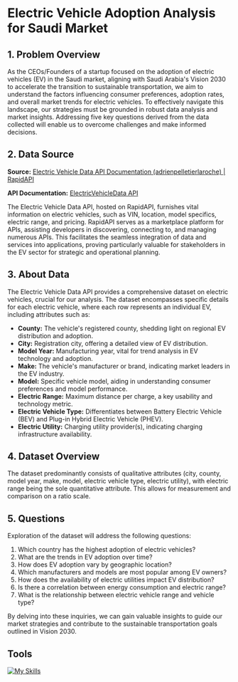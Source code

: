 # Electric Vehicle Adoption Analysis for Saudi Market

## 1. Problem Overview

As the CEOs/Founders of a startup focused on the adoption of electric vehicles (EV) in the Saudi market, aligning with Saudi Arabia's Vision 2030 to accelerate the transition to sustainable transportation, we aim to understand the factors influencing consumer preferences, adoption rates, and overall market trends for electric vehicles. To effectively navigate this landscape, our strategies must be grounded in robust data analysis and market insights. Addressing five key questions derived from the data collected will enable us to overcome challenges and make informed decisions.

## 2. Data Source

**Source:** [Electric Vehicle Data API Documentation (adrienpelletierlaroche) | RapidAPI](https://rapidapi.com)

**API Documentation:** [ElectricVehicleData API](https://electric-vehicle-data-documentation.netlify.app)

The Electric Vehicle Data API, hosted on RapidAPI, furnishes vital information on electric vehicles, such as VIN, location, model specifics, electric range, and pricing. RapidAPI serves as a marketplace platform for APIs, assisting developers in discovering, connecting to, and managing numerous APIs. This facilitates the seamless integration of data and services into applications, proving particularly valuable for stakeholders in the EV sector for strategic and operational planning.

## 3. About Data

The Electric Vehicle Data API provides a comprehensive dataset on electric vehicles, crucial for our analysis. The dataset encompasses specific details for each electric vehicle, where each row represents an individual EV, including attributes such as:

- **County:** The vehicle's registered county, shedding light on regional EV distribution and adoption.
- **City:** Registration city, offering a detailed view of EV distribution.
- **Model Year:** Manufacturing year, vital for trend analysis in EV technology and adoption.
- **Make:** The vehicle's manufacturer or brand, indicating market leaders in the EV industry.
- **Model:** Specific vehicle model, aiding in understanding consumer preferences and model performance.
- **Electric Range:** Maximum distance per charge, a key usability and technology metric.
- **Electric Vehicle Type:** Differentiates between Battery Electric Vehicle (BEV) and Plug-in Hybrid Electric Vehicle (PHEV).
- **Electric Utility:** Charging utility provider(s), indicating charging infrastructure availability.

## 4. Dataset Overview

The dataset predominantly consists of qualitative attributes (city, county, model year, make, model, electric vehicle type, electric utility), with electric range being the sole quantitative attribute. This allows for measurement and comparison on a ratio scale.

## 5. Questions

Exploration of the dataset will address the following questions:

1. Which country has the highest adoption of electric vehicles?
2. What are the trends in EV adoption over time?
3. How does EV adoption vary by geographic location?
4. Which manufacturers and models are most popular among EV owners?
5. How does the availability of electric utilities impact EV distribution?
6. Is there a correlation between energy consumption and electric range?
7. What is the relationship between electric vehicle range and vehicle type?

By delving into these inquiries, we can gain valuable insights to guide our market strategies and contribute to the sustainable transportation goals outlined in Vision 2030.
## Tools 
[![My Skills](https://skillicons.dev/icons?i=py,anaconda&perline=3)](https://skillicons.dev)
